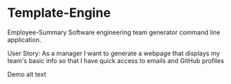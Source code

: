 # Template-Engine
Employee-Summary
Software engineering team generator command line application.

User Story:
As a manager I want to generate a webpage that displays my team's basic info so that I have quick access to emails and GitHub profiles

Demo
alt text